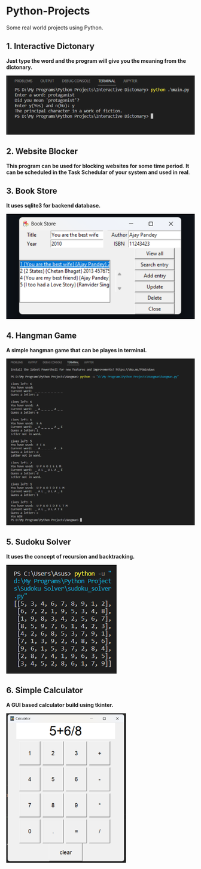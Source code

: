 # Python-Projects
Some real world projects using Python.


## 1. Interactive Dictonary
**Just type the word and the program will give you the meaning from the dictonary.**

![](Interactive%20Dictonary/Screenshot.png)

## 2. Website Blocker
**This program can be used for blocking websites for some time period**.
**It can be scheduled in the Task Schedular of your system and used in real**.

## 3. Book Store
**It uses sqlite3 for backend database.**

![](Book%20Store/Screenshot.png)

## 4. Hangman Game
**A simple hangman game that can be playes in terminal.**

![](Hangman/Screenshot.png)

## 5. Sudoku Solver
**It uses the concept of recursion and backtracking.**

![](Sudoku%20Solver/Screenshot.png)

## 6. Simple Calculator
**A GUI based calculator build using tkinter.**

<img src="Simple%20Calculator/Screenshot.png" width="320">
